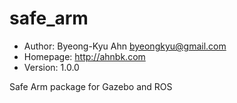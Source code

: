 safe_arm
========

* Author: Byeong-Kyu Ahn <byeongkyu@gmail.com>
* Homepage: http://ahnbk.com
* Version: 1.0.0

Safe Arm package for Gazebo and ROS
